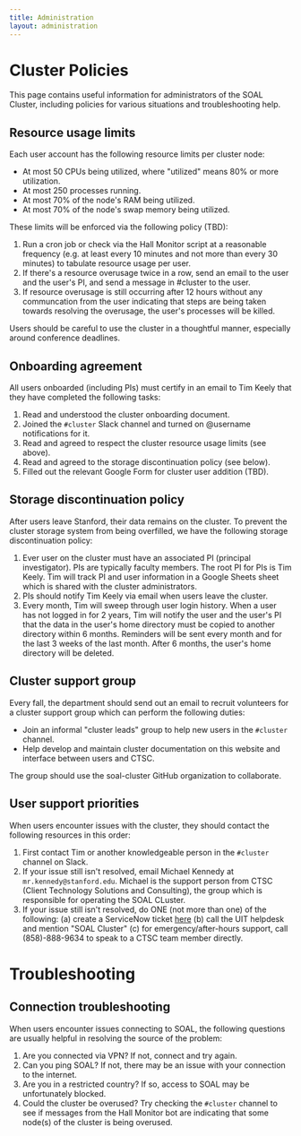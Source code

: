 ```yaml
---
title: Administration
layout: administration
---
```


# Cluster Policies

This page contains useful information for administrators of the SOAL Cluster, including policies for various situations and troubleshooting help.

## Resource usage limits

Each user account has the following resource limits per cluster node: 

- At most 50 CPUs being utilized, where "utilized" means 80% or more utilization.
- At most 250 processes running.
- At most 70% of the node's RAM being utilized.
- At most 70% of the node's swap memory being utilized.

These limits will be enforced via the following policy (TBD):

1. Run a cron job or check via the Hall Monitor script at a reasonable frequency (e.g. at least every 10 minutes and not more than every 30 minutes) to tabulate resource usage per user.
2. If there's a resource overusage twice in a row, send an email to the user and the user's PI, and send a message in #cluster to the user.
3. If resource overusage is still occurring after 12 hours without any communcation from the user indicating that steps are being taken towards resolving the overusage, the user's processes will be killed.

Users should be careful to use the cluster in a thoughtful manner, especially around conference deadlines.

## Onboarding agreement

All users onboarded (including PIs) must certify in an email to Tim Keely that they have completed the following tasks:

1. Read and understood the cluster onboarding document.
2. Joined the `#cluster` Slack channel and turned on @username notifications for it.
3. Read and agreed to respect the cluster resource usage limits (see above).
4. Read and agreed to the storage discontinuation policy (see below).
5. Filled out the relevant Google Form for cluster user addition (TBD).

## Storage discontinuation policy

After users leave Stanford, their data remains on the cluster. To prevent the cluster storage system from being overfilled, we have the following storage discontinuation policy:

1. Ever user on the cluster must have an associated PI (principal investigator). PIs are typically faculty members. The root PI for PIs is Tim Keely. Tim will track PI and user information in a Google Sheets sheet which is shared with the cluster administrators.
2. PIs should notify Tim Keely via email when users leave the cluster.
4. Every month, Tim will sweep through user login history. When a user has not logged in for 2 years, Tim will notify the user and the user's PI that the data in the user's home directory must be copied to another directory within 6 months. Reminders will be sent every month and for the last 3 weeks of the last month. After 6 months, the user's home directory will be deleted.

## Cluster support group

Every fall, the department should send out an email to recruit volunteers for a cluster support group which can perform the following duties:

- Join an informal "cluster leads" group to help new users in the `#cluster` channel.
- Help develop and maintain cluster documentation on this website and interface between users and CTSC.

The group should use the soal-cluster GitHub organization to collaborate.

## User support priorities

When users encounter issues with the cluster, they should contact the following resources in this order:

1. First contact Tim or another knowledgeable person in the `#cluster` channel on Slack.
2. If your issue still isn't resolved, email Michael Kennedy at `mr.kennedy@stanford.edu`. Michael is the support person from CTSC (Client Technology Solutions and Consulting), the group which is responsible for operating the SOAL CLuster.
3. If your issue still isn't resolved, do ONE (not more than one) of the following: (a) create a ServiceNow ticket [here](https://stanford.service-now.com/it_services?id=sc_cat_item&sys_id=ec490b5f876d3950a7a497d83cbb35c1) (b) call the UIT helpdesk and mention "SOAL Cluster" (c) for emergency/after-hours support, call (858)-888-9634 to speak to a CTSC team member directly.

# Troubleshooting

## Connection troubleshooting

When users encounter issues connecting to SOAL, the following questions are usually helpful in resolving the source of the problem:

1. Are you connected via VPN? If not, connect and try again.
2. Can you ping SOAL? If not, there may be an issue with your connection to the internet.
3. Are you in a restricted country? If so, access to SOAL may be unfortunately blocked.
4. Could the cluster be overused? Try checking the `#cluster` channel to see if messages from the Hall Monitor bot are indicating that some node(s) of the cluster is being overused.

